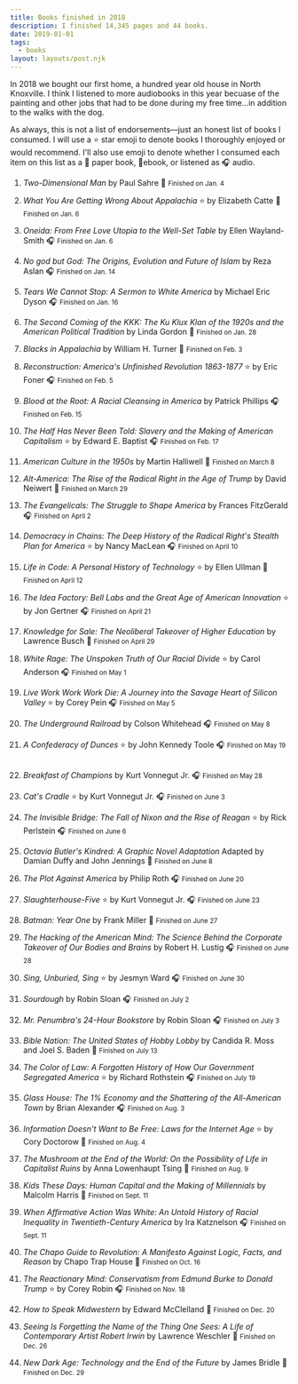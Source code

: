 ```yaml
---
title: Books finished in 2018
description: I finished 14,345 pages and 44 books.
date: 2019-01-01
tags:
  - books
layout: layouts/post.njk
---
```

In 2018 we bought our first home, a hundred year old house in North Knoxville. I think I listened to more audiobooks in this year becuase of the painting and other jobs that had to be done during my free time...in addition to the walks with the dog.

As always, this is not a list of endorsements&mdash;just an honest list of books I consumed. I will use a ⭐ star emoji to denote books I thoroughly enjoyed or would recommend. I'll also use emoji to denote whether I consumed each item on this list as a 📖 paper book, 📱ebook,  or listened as 🎧 audio. 

1.  <i>Two-Dimensional Man</i>
    by Paul Sahre
    📖 <small>Finished on <time datetime="2018-01-04">Jan. 4</time></small>
    &nbsp;

2.  <i>What You Are Getting Wrong About Appalachia </i> ⭐
    by Elizabeth Catte
    📖 <small>Finished on <time datetime="2018-01-06">Jan. 6</time></small>
    &nbsp;

3.  <i>Oneida: From Free Love Utopia to the Well-Set Table</i>
    by Ellen Wayland-Smith
    🎧 <small>Finished on <time datetime="2018-01-06">Jan. 6</time></small>
    &nbsp;

4.  <i>No god but God: The Origins, Evolution and Future of Islam</i>
    by Reza Aslan
    🎧 <small>Finished on <time datetime="2018-01-14">Jan. 14</time></small>
    &nbsp;

5.  <i>Tears We Cannot Stop: A Sermon to White America</i>
    by Michael Eric Dyson
    🎧 <small>Finished on <time datetime="2018-01-16">Jan. 16</time></small>
    &nbsp;

6.  <i>The Second Coming of the KKK: The Ku Klux Klan of the 1920s and the American Political Tradition</i>
    by Linda Gordon
    📱 <small>Finished on <time datetime="2018-01-28">Jan. 28</time></small>
    &nbsp;

7.  <i>Blacks in Appalachia</i>
    by William H. Turner
    📖 <small>Finished on <time datetime="2018-02-03">Feb. 3</time></small>
    &nbsp;

8.  <i>Reconstruction: America's Unfinished Revolution 1863-1877</i> ⭐
    by Eric Foner
    🎧 <small>Finished on <time datetime="2018-02-05">Feb. 5</time></small>
    &nbsp;

9.  <i>Blood at the Root: A Racial Cleansing in America</i>
    by Patrick Phillips
    🎧 <small>Finished on <time datetime="2018-02-15">Feb. 15</time></small>
    &nbsp;

10. <i>The Half Has Never Been Told: Slavery and the Making of American Capitalism</i> ⭐
    by Edward E. Baptist
    🎧 <small>Finished on <time datetime="2018-02-17">Feb. 17</time></small>
    &nbsp;

11. <i>American Culture in the 1950s</i>
    by Martin Halliwell
    📱 <small>Finished on <time datetime="2018-03-08">March 8</time></small>
    &nbsp;

12. <i>Alt-America: The Rise of the Radical Right in the Age of Trump</i>
    by David Neiwert
    📱 <small>Finished on <time datetime="2018-03-29">March 29</time></small>
    &nbsp;

13. <i>The Evangelicals: The Struggle to Shape America</i>
    by Frances FitzGerald
    🎧 <small>Finished on <time datetime="2018-04-02">April 2</time></small>
    &nbsp;

14. <i>Democracy in Chains: The Deep History of the Radical Right's Stealth Plan for America</i> ⭐
    by Nancy MacLean
    🎧 <small>Finished on <time datetime="2018-04-10">April 10</time></small>
    &nbsp;

15. <i>Life in Code: A Personal History of Technology</i> ⭐
    by Ellen Ullman
    📖 <small>Finished on <time datetime="2018-04-12">April 12</time></small>
    &nbsp;

16. <i>The Idea Factory: Bell Labs and the Great Age of American Innovation</i> ⭐
    by Jon Gertner
    🎧 <small>Finished on <time datetime="2018-04-21">April 21</time></small>
    &nbsp;

17. <i>Knowledge for Sale: The Neoliberal Takeover of Higher Education</i>
    by Lawrence Busch
    📖 <small>Finished on <time datetime="2018-04-29">April 29</time></small>
    &nbsp;

18. <i>White Rage: The Unspoken Truth of Our Racial Divide</i> ⭐
    by Carol Anderson
    🎧 <small>Finished on <time datetime="2018-05-01">May 1</time></small>
    &nbsp;

19. <i>Live Work Work Work Die: A Journey into the Savage Heart of Silicon Valley</i> ⭐
    by Corey Pein
    🎧 <small>Finished on <time datetime="2018-05-05">May 5</time></small>
    &nbsp;

20. <i>The Underground Railroad</i>
    by Colson Whitehead
    🎧 <small>Finished on <time datetime="2018-05-08">May 8</time></small>
    &nbsp;

21. <i>A Confederacy of Dunces</i> ⭐
    by John Kennedy Toole
    🎧 <small>Finished on <time datetime="2018-05-19">May 19</time></small>
    &nbsp;

22. <i>Breakfast of Champions</i>
    by Kurt Vonnegut Jr.
    🎧 <small>Finished on <time datetime="2018-05-28">May 28</time></small>
    &nbsp;

23. <i>Cat's Cradle</i> ⭐
    by Kurt Vonnegut Jr.
    🎧 <small>Finished on <time datetime="2018-06-03">June 3</time></small>
    &nbsp;

24. <i>The Invisible Bridge: The Fall of Nixon and the Rise of Reagan</i> ⭐
    by Rick Perlstein
    🎧 <small>Finished on <time datetime="2018-06-06">June 6</time></small>
    &nbsp;

25. <i>Octavia Butler's Kindred: A Graphic Novel Adaptation</i>
    Adapted by Damian Duffy and John Jennings
    📱 <small>Finished on <time datetime="2018-06-08">June 8</time></small>
    &nbsp;

26. <i>The Plot Against America</i>
    by Philip Roth
    🎧 <small>Finished on <time datetime="2018-06-20">June 20</time></small>
    &nbsp;

27. <i>Slaughterhouse-Five </i> ⭐
    by Kurt Vonnegut Jr.
    🎧 <small>Finished on <time datetime="2018-06-23">June 23</time></small>
    &nbsp;

28. <i>Batman: Year One</i>
    by Frank Miller
    📱 <small>Finished on <time datetime="2018-06-27">June 27</time></small>
    &nbsp;

29. <i>The Hacking of the American Mind: The Science Behind the Corporate Takeover of Our Bodies and Brains</i>
    by Robert H. Lustig
    🎧 <small>Finished on <time datetime="2018-06-28">June 28</time></small>
    &nbsp;

30. <i>Sing, Unburied, Sing</i> ⭐
    by Jesmyn Ward
    🎧 <small>Finished on <time datetime="2018-06-30">June 30</time></small>
    &nbsp;

31. <i>Sourdough </i>
    by Robin Sloan
    🎧 <small>Finished on <time datetime="2018-07-02">July 2</time></small>
    &nbsp;

32. <i>Mr. Penumbra's 24-Hour Bookstore</i>
    by Robin Sloan
    🎧 <small>Finished on <time datetime="2018-07-03">July 3</time></small>
    &nbsp;

33. <i>Bible Nation: The United States of Hobby Lobby</i>
    by Candida R. Moss and Joel S. Baden
    📖 <small>Finished on <time datetime="2018-07-13">July 13</time></small>
    &nbsp;

34. <i>The Color of Law: A Forgotten History of How Our Government Segregated America</i> ⭐
    by Richard Rothstein
    🎧 <small>Finished on <time datetime="2018-07-19">July 19</time></small>
    &nbsp;

35. <i>Glass House: The 1% Economy and the Shattering of the All-American Town</i>
    by Brian Alexander
    🎧 <small>Finished on <time datetime="2018-08-03">Aug. 3</time></small>
    &nbsp;

36. <i>Information Doesn't Want to Be Free: Laws for the Internet Age</i> ⭐
    by Cory Doctorow
    📱 <small>Finished on <time datetime="2018-08-04">Aug. 4</time></small>
    &nbsp;

37. <i>The Mushroom at the End of the World: On the Possibility of Life in Capitalist Ruins</i>
    by Anna Lowenhaupt Tsing
    📖 <small>Finished on <time datetime="2018-08-09">Aug. 9</time></small>
    &nbsp;

38. <i>Kids These Days: Human Capital and the Making of Millennials </i>
    by Malcolm Harris
    📖 <small>Finished on <time datetime="2018-09-11">Sept. 11</time></small>
    &nbsp;

39. <i>When Affirmative Action Was White: An Untold History of Racial Inequality in Twentieth-Century America</i>
    by Ira Katznelson
    🎧 <small>Finished on <time datetime="2018-09-11">Sept. 11</time></small>
    &nbsp;

40. <i>The Chapo Guide to Revolution: A Manifesto Against Logic, Facts, and Reason</i>
    by Chapo Trap House
    📖 <small>Finished on <time datetime="2018-10-16">Oct. 16</time></small>
    &nbsp;

41. <i>The Reactionary Mind: Conservatism from Edmund Burke to Donald Trump</i> ⭐
    by Corey Robin
    🎧 <small>Finished on <time datetime="2018-11-18">Nov. 18</time></small>
    &nbsp;

42. <i>How to Speak Midwestern</i>
    by Edward McClelland
    📖 <small>Finished on <time datetime="2018-12-20">Dec. 20</time></small>
    &nbsp;

43. <i>Seeing Is Forgetting the Name of the Thing One Sees: A Life of Contemporary Artist Robert Irwin</i>
    by Lawrence Weschler
    📖 <small>Finished on <time datetime="2018-12-26">Dec. 26</time></small>
    &nbsp;

44. <i>New Dark Age: Technology and the End of the Future</i>
    by James Bridle
    📱 <small>Finished on <time datetime="2018-12-29">Dec. 29</time></small>
    &nbsp;